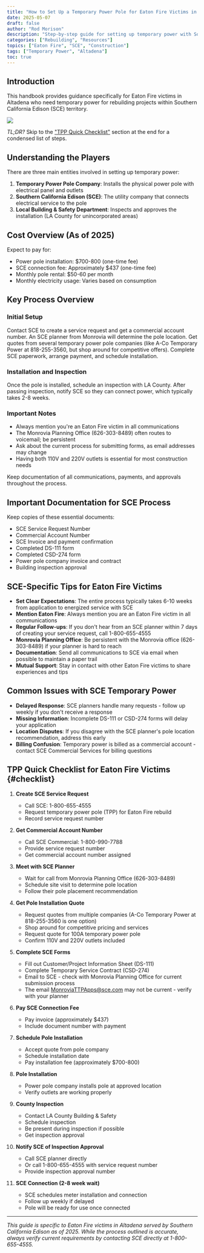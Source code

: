 ```yaml
---
title: "How to Set Up a Temporary Power Pole for Eaton Fire Victims in Altadena"
date: 2025-05-07
draft: false
author: "Rod Morison"
description: "Step-by-step guide for setting up temporary power with Southern California Edison for Eaton Fire victims in Altadena"
categories: ["Rebuilding", "Resources"]
topics: ["Eaton Fire", "SCE", "Construction"]
tags: ["Temporary Power", "Altadena"]
toc: true
---
```


## Introduction

This handbook provides guidance specifically for Eaton Fire victims in Altadena who need temporary power for rebuilding projects within Southern California Edison (SCE) territory.

![](/img/scopio-eb7e989c-048c-443c-b5c6-f3d663728cec.jpg)

*TL;DR?* Skip to the ["TPP Quick Checklist"](#checklist) section at the end for a condensed list of steps.

## Understanding the Players

There are three main entities involved in setting up temporary power:

1. **Temporary Power Pole Company**: Installs the physical power pole with electrical panel and outlets
2. **Southern California Edison (SCE)**: The utility company that connects electrical service to the pole
3. **Local Building & Safety Department**: Inspects and approves the installation (LA County for unincorporated areas)

## Cost Overview (As of 2025)

Expect to pay for:
* Power pole installation: $700-800 (one-time fee)
* SCE connection fee: Approximately $437 (one-time fee)
* Monthly pole rental: $50-60 per month
* Monthly electricity usage: Varies based on consumption

## Key Process Overview

### Initial Setup
Contact SCE to create a service request and get a commercial account number. An SCE planner from Monrovia will determine the pole location. Get quotes from several temporary power pole companies (like A-Co Temporary Power at 818-255-3560, but shop around for competitive offers). Complete SCE paperwork, arrange payment, and schedule installation.

### Installation and Inspection
Once the pole is installed, schedule an inspection with LA County. After passing inspection, notify SCE so they can connect power, which typically takes 2-8 weeks.

### Important Notes
- Always mention you're an Eaton Fire victim in all communications
- The Monrovia Planning Office (626-303-8489) often routes to voicemail; be persistent
- Ask about the current process for submitting forms, as email addresses may change
- Having both 110V and 220V outlets is essential for most construction needs

Keep documentation of all communications, payments, and approvals throughout the process.

## Important Documentation for SCE Process

Keep copies of these essential documents:
* SCE Service Request Number
* Commercial Account Number
* SCE Invoice and payment confirmation
* Completed DS-111 form
* Completed CSD-274 form
* Power pole company invoice and contract
* Building inspection approval

## SCE-Specific Tips for Eaton Fire Victims

* **Set Clear Expectations**: The entire process typically takes 6-10 weeks from application to energized service with SCE
* **Mention Eaton Fire**: Always mention you are an Eaton Fire victim in all communications
* **Regular Follow-ups**: If you don't hear from an SCE planner within 7 days of creating your service request, call 1-800-655-4555
* **Monrovia Planning Office**: Be persistent with the Monrovia office (626-303-8489) if your planner is hard to reach
* **Documentation**: Send all communications to SCE via email when possible to maintain a paper trail
* **Mutual Support**: Stay in contact with other Eaton Fire victims to share experiences and tips

## Common Issues with SCE Temporary Power

* **Delayed Response**: SCE planners handle many requests - follow up weekly if you don't receive a response
* **Missing Information**: Incomplete DS-111 or CSD-274 forms will delay your application
* **Location Disputes**: If you disagree with the SCE planner's pole location recommendation, address this early
* **Billing Confusion**: Temporary power is billed as a commercial account - contact SCE Commercial Services for billing questions

## TPP Quick Checklist for Eaton Fire Victims {#checklist}

1. **Create SCE Service Request**
   * Call SCE: 1-800-655-4555
   * Request temporary power pole (TPP) for Eaton Fire rebuild
   * Record service request number

2. **Get Commercial Account Number**
   * Call SCE Commercial: 1-800-990-7788
   * Provide service request number
   * Get commercial account number assigned

3. **Meet with SCE Planner**
   * Wait for call from Monrovia Planning Office (626-303-8489)
   * Schedule site visit to determine pole location
   * Follow their pole placement recommendation

4. **Get Pole Installation Quote**
   * Request quotes from multiple companies (A-Co Temporary Power at 818-255-3560 is one option)
   * Shop around for competitive pricing and services
   * Request quote for 100A temporary power pole
   * Confirm 110V and 220V outlets included

5. **Complete SCE Forms**
   * Fill out Customer/Project Information Sheet (DS-111)
   * Complete Temporary Service Contract (CSD-274)
   * Email to SCE - check with Monrovia Planning Office for current submission process
   * The email MonroviaTTPApps@sce.com may not be current - verify with your planner

6. **Pay SCE Connection Fee**
   * Pay invoice (approximately $437)
   * Include document number with payment

7. **Schedule Pole Installation**
   * Accept quote from pole company
   * Schedule installation date
   * Pay installation fee (approximately $700-800)

8. **Pole Installation**
   * Power pole company installs pole at approved location
   * Verify outlets are working properly

9. **County Inspection**
   * Contact LA County Building & Safety
   * Schedule inspection
   * Be present during inspection if possible
   * Get inspection approval

10. **Notify SCE of Inspection Approval**
    * Call SCE planner directly
    * Or call 1-800-655-4555 with service request number
    * Provide inspection approval number

11. **SCE Connection (2-8 week wait)**
    * SCE schedules meter installation and connection
    * Follow up weekly if delayed
    * Pole will be ready for use once connected

---

*This guide is specific to Eaton Fire victims in Altadena served by Southern California Edison as of 2025. While the process outlined is accurate, always verify current requirements by contacting SCE directly at 1-800-655-4555.*
